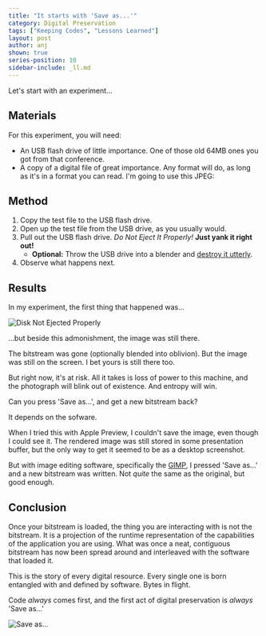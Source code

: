 ```yaml
---
title: "It starts with 'Save as...'"
category: Digital Preservation
tags: ["Keeping Codes", "Lessons Learned"]
layout: post
author: anj
shown: true
series-position: 10
sidebar-include: _ll.md
---
```


Let's start with an experiment...

<!--break-->

## Materials ##

For this experiment, you will need:

* An USB flash drive of little importance. One of those old 64MB ones you got from that conference.
* A copy of a  digital file of great importance. Any format will do, as long as it's in a format you can read. I'm going to use this JPEG:


## Method ##

1. Copy the test file to the USB flash drive.
2. Open up the test file from the USB drive, as you usually would.
3. Pull out the USB flash drive. *Do Not Eject It Properly!* **Just yank it right out!**
    * **Optional:** Throw the USB drive into a blender and [destroy it utterly](https://www.youtube.com/watch?v=y2eNhPC8wCQ).
4. Observe what happens next.


## Results ##

In my experiment, the first thing that happened was...

![Disk Not Ejected Properly]({{site.url}}/blog/images/ll/not-ejected-properly-2015.png)

...but beside this admonishment, the image was still there.

The bitstream was gone (optionally blended into oblivion). But the image was still on the screen. I bet yours is still there too.

But right now, it's at risk. All it takes is loss of power to this machine, and the photograph will blink out of existence. And entropy will win.

Can you press 'Save as...', and get a new bitstream back?  

It depends on the sofware. 

When I tried this with Apple Preview, I couldn't save the image, even though I could see it. The rendered image was still stored in some presentation buffer, but the only way to get it seemed to be as a desktop screenshot.

But with image editing software, specifically the [GIMP](http://www.gimp.org/), I pressed 'Save as...' and a new bitstream was written. Not *quite* the same as the original, but good enough.


## Conclusion ###

Once your bitstream is loaded, the thing you are interacting with is not the bitstream. It is a projection of the runtime representation of the capabilities of the application you are using. What was once a neat, contiguous bitstream has now been spread around and interleaved with the software that loaded it.

This is the story of every digital resource. Every single one is born entangled with and defined by software. Bytes in flight.

Code *always* comes first, and the first act of digital preservation is *always* 'Save as...'

![Save as...]({{site.url}}/blog/images/ll/save-icon.png)



